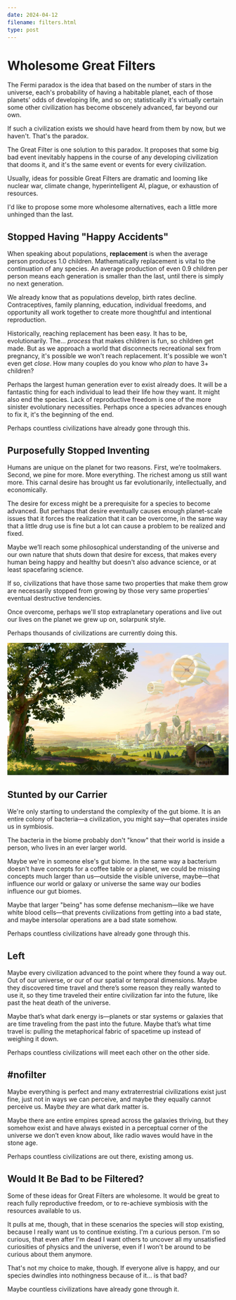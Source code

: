 ```yaml
---
date: 2024-04-12
filename: filters.html
type: post
---
```


# Wholesome Great Filters

The Fermi paradox is the idea that based on the number of stars in the universe,
each's probability of having a habitable planet,
each of those planets' odds of developing life, and so on;
statistically it's virtually certain some other civilization has become obscenely advanced,
far beyond our own.

If such a civilization exists we should have heard from them by now, but we haven't.
That's the paradox.

The Great Filter is one solution to this paradox.
It proposes that some big bad event inevitably happens in the course of any developing civilization that dooms it,
and it's the same event or events for every civilization.

Usually, ideas for possible Great Filters are dramatic and looming like
nuclear war, climate change, hyperintelligent AI, plague, or exhaustion of resources.

I'd like to propose some more wholesome alternatives,
each a little more unhinged than the last.

## Stopped Having "Happy Accidents"

When speaking about populations, **replacement** is when the average person produces 1.0 children.
Mathematically replacement is vital to the continuation of any species.
An average production of even 0.9 children per person means each generation is smaller than the last,
until there is simply no next generation.

We already know that as populations develop, birth rates decline.
Contraceptives, family planning, education, individual freedoms, and opportunity
all work together to create more thoughtful and intentional reproduction.

Historically, reaching replacement has been easy.
It has to be, evolutionarily.
The… *process* that makes children is fun, so children get made.
But as we approach a world that disconnects recreational sex from pregnancy,
it's possible we won't reach replacement.
It's possible we won't even get _close_.
How many couples do you know who _plan_ to have 3+ children?

Perhaps the largest human generation ever to exist already does.
It will be a fantastic thing for each individual to lead their life how they want.
It might also end the species.
Lack of reproductive freedom is one of the more sinister evolutionary necessities.
Perhaps once a species advances enough to fix it, it's the beginning of the end.

Perhaps countless civilizations have already gone through this.

## Purposefully Stopped Inventing

Humans are unique on the planet for two reasons.
First, we’re toolmakers.
Second, we pine for more.
More everything.
The richest among us still want more.
This carnal desire has brought us far evolutionarily, intellectually, and economically.

The desire for excess might be a prerequisite for a species to become advanced.
But perhaps that desire eventually causes enough planet-scale issues that it forces the realization that it can be overcome,
in the same way that a little drug use is fine but a lot can cause a problem to be realized and fixed.

Maybe we’ll reach some philosophical understanding of the universe and our own nature that shuts down that desire for excess,
that makes every human being happy and healthy but doesn't also advance science,
or at least spacefaring science.

If so, civilizations that have those same two properties that make them grow
are necessarily stopped from growing by those very same properties' eventual destructive tendencies.

Once overcome, perhaps we'll stop extraplanetary operations and live out our lives on the planet we grew up on,
solarpunk style.

Perhaps thousands of civilizations are currently doing this.

![An illustration of a solarpunk landscape, heavy with greenery and windmills.](/img/solarpunk.jpg)


## Stunted by our Carrier

We're only starting to understand the complexity of the gut biome.
It is an entire colony of bacteria—a civilization, you might say—that operates inside us in symbiosis.

The bacteria in the biome probably don't "know" that their world is inside a person,
who lives in an ever larger world.

Maybe we're in someone else's gut biome.
In the same way a bacterium doesn't have concepts for a coffee table or a planet,
we could be missing concepts much larger than us—outside the visible universe, maybe—that
influence our world or galaxy or universe the same way our bodies influence our gut biomes.

Maybe that larger "being" has some defense mechanism—like we
have white blood cells—that prevents civilizations from getting into a bad state,
and maybe intersolar operations are a bad state somehow.

Perhaps countless civilizations have already gone through this.

## Left

Maybe every civilization advanced to the point where they found a way out.
Out of our universe, or our of our spatial or temporal dimensions.
Maybe they discovered time travel and there’s some reason they really wanted to use it, so they time traveled their entire civilization far into the future, like past the heat death of the universe.

Maybe that’s what dark energy is—planets or star systems or galaxies that are time traveling from the past into the future.
Maybe that’s what time travel is:
pulling the metaphorical fabric of spacetime up instead of weighing it down.

Perhaps countless civilizations will meet each other on the other side.


## #nofilter

Maybe everything is perfect and many extraterrestrial civilizations exist just fine,
just not in ways we can perceive,
and maybe they equally cannot perceive us.
Maybe _they_ are what dark matter is.

Maybe there are entire empires spread across the galaxies thriving, but they somehow exist and have always existed in a perceptual corner of the universe we don’t even know about,
like radio waves would have in the stone age.

Perhaps countless civilizations are out there, existing among us.


## Would It Be Bad to be Filtered?

Some of these ideas for Great Filters are wholesome.
It would be great to reach fully reproductive freedom,
or to re-achieve symbiosis with the resources available to us.

It pulls at me, though, that in these scenarios the species will stop existing,
because I really want us to continue existing.
I'm a curious person.
I'm so curious, that even after I'm dead I want others to uncover all my unsatisfied curiosities of physics and the universe,
even if I won't be around to be curious about them anymore.

That's not my choice to make, though.
If everyone alive is happy,
and our species dwindles into nothingness because of it…
is that bad?

Maybe countless civilizations have already gone through it.
